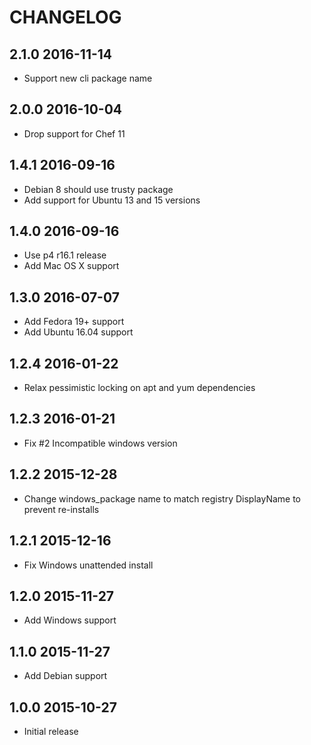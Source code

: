 # CHANGELOG

## 2.1.0 2016-11-14

- Support new cli package name

## 2.0.0 2016-10-04

- Drop support for Chef 11

## 1.4.1 2016-09-16

- Debian 8 should use trusty package
- Add support for Ubuntu 13 and 15 versions

## 1.4.0 2016-09-16

- Use p4 r16.1 release
- Add Mac OS X support

## 1.3.0 2016-07-07

- Add Fedora 19+ support
- Add Ubuntu 16.04 support

## 1.2.4 2016-01-22

- Relax pessimistic locking on apt and yum dependencies 

## 1.2.3 2016-01-21

- Fix #2 Incompatible windows version

## 1.2.2 2015-12-28

- Change windows_package name to match registry DisplayName to prevent re-installs

## 1.2.1 2015-12-16

- Fix Windows unattended install

## 1.2.0 2015-11-27

- Add Windows support

## 1.1.0 2015-11-27

- Add Debian support

## 1.0.0 2015-10-27

- Initial release
